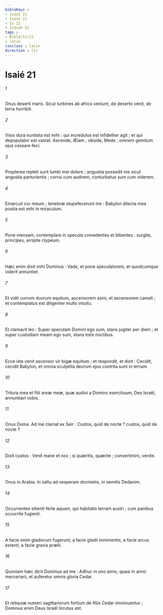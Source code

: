 ```yaml
---
bibleKeys : 
- Isaié 21
- Isaïe 21
- Is 21
- Isaiah 21
tags : 
- Bible/Is/21
- latin
cssclass : latin
direction : ltr
---
```


# Isaié 21

###### 1
Onus deserti maris. Sicut turbines ab africo veniunt, de deserto venit, de terra horribili.
###### 2
Visio dura nuntiata est mihi : qui incredulus est infideliter agit ; et qui depopulator est vastat. Ascende, Ælam ; obside, Mede ; omnem gemitum ejus cessare feci.
###### 3
Propterea repleti sunt lumbi mei dolore ; angustia possedit me sicut angustia parturientis ; corrui cum audirem, conturbatus sum cum viderem.
###### 4
Emarcuit cor meum ; tenebræ stupefecerunt me : Babylon dilecta mea posita est mihi in miraculum.
###### 5
Pone mensam, contemplare in specula comedentes et bibentes : surgite, principes, arripite clypeum.
###### 6
Hæc enim dixit mihi Dominus : Vade, et pone speculatorem, et quodcumque viderit annuntiet.
###### 7
Et vidit currum duorum equitum, ascensorem asini, et ascensorem cameli ; et contemplatus est diligenter multo intuitu.
###### 8
Et clamavit leo : Super speculam Domini ego sum, stans jugiter per diem ; et super custodiam meam ego sum, stans totis noctibus.
###### 9
Ecce iste venit ascensor vir bigæ equitum ; et respondit, et dixit : Cecidit, cecidit Babylon, et omnia sculptilia deorum ejus contrita sunt in terram.
###### 10
Tritura mea et filii areæ meæ, quæ audivi a Domino exercituum, Deo Israël, annuntiavi vobis.
###### 11
Onus Duma. Ad me clamat ex Seir : Custos, quid de nocte ? custos, quid de nocte ?
###### 12
Dixit custos : Venit mane et nox ; si quæritis, quærite ; convertimini, venite.
###### 13
Onus in Arabia. In saltu ad vesperam dormietis, in semitis Dedanim.
###### 14
Occurrentes sitienti ferte aquam, qui habitatis terram austri ; cum panibus occurrite fugienti.
###### 15
A facie enim gladiorum fugerunt, a facie gladii imminentis, a facie arcus extenti, a facie gravis prælii.
###### 16
Quoniam hæc dicit Dominus ad me : Adhuc in uno anno, quasi in anno mercenarii, et auferetur omnis gloria Cedar.
###### 17
Et reliquiæ numeri sagittariorum fortium de filiis Cedar imminuentur ; Dominus enim Deus Israël locutus est.
